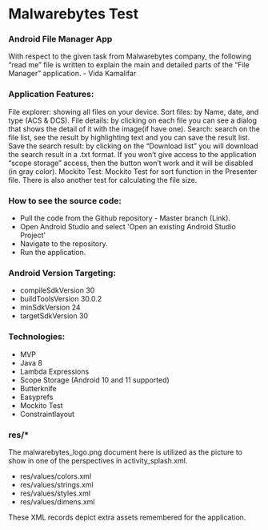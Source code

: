 <h1>Malwarebytes Test</h1>
<h3>Android File Manager App</h3> 

With respect to the given task from Malwarebytes company, the following “read me” file is written to explain the main and detailed parts of the “File Manager” application. - Vida Kamalifar

 
 
<h3>Application Features:</h3> 
File explorer:  showing all files on your device.
Sort files: by Name, date, and type (ACS & DCS).
File details: by clicking on each file you can see a dialog that shows the detail of it with the image(if have one).
Search: search on the file list, see the result by highlighting text and you can save the result list. 
Save the search result: by clicking on the “Download list” you will download the search result in a .txt format. If you won’t give access to the application “scope storage” access, then the button won’t work and it will be disabled (in gray color).
Mockito Test: Mockito Test for sort function in the Presenter file. There is also another test for calculating the file size.
 
 
<h3>How to see the source code:</h3> 
<ul>
<li>Pull the code from the Github repository - Master branch (Link).</li>
<li>Open Android Studio and select 'Open an existing Android Studio Project'</li>
<li>Navigate to the repository.</li>
<li>Run the application.</li>
 </ul>
 
<h3>Android Version Targeting:</h3> 
<ul>
<li>compileSdkVersion 30</li>
<li>buildToolsVersion 30.0.2</li>
<li>minSdkVersion 24</li>
<li>targetSdkVersion 30</li>
 </ul>
 
<h3>Technologies:</h3> 
<ul>
<li>MVP</li>
<li>Java 8</li>
<li>Lambda Expressions</li>
<li>Scope Storage (Android 10 and 11 supported)</li>
<li>Butterknife</li>
<li>Easyprefs</li>
<li>Mockito Test</li>
<li>Constraintlayout</li>
</ul>
 
<h3>res/*</h3> 
The malwarebytes_logo.png document here is utilized as the picture to show in one of the perspectives in activity_splash.xml.
<ul>
<li>res/values/colors.xml</li>
<li>res/values/strings.xml</li>
<li>res/values/styles.xml</li>
<li>res/values/dimens.xml</li>
 </ul>
These XML records depict extra assets remembered for the application.
